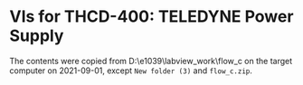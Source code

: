 # VIs for THCD-400: TELEDYNE Power Supply

The contents were copied from D:\e1039\labview_work\flow_c on the target computer on 2021-09-01, except `New folder (3)` and `flow_c.zip`.

